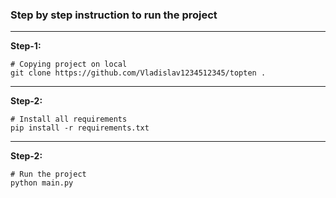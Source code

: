 ### Step by step instruction to run the project

***

**Step-1:**
```shell
# Copying project on local
git clone https://github.com/Vladislav1234512345/topten .
```

***

**Step-2:**
```shell
# Install all requirements
pip install -r requirements.txt
```

***

**Step-2:**
```shell
# Run the project
python main.py
```

